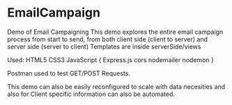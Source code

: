 # EmailCampaign
Demo of Email Campaigning
This demo explores the entire email campaign process from start to send,
from both client side (client to server)
and server side (server to client)
Templates are inside serverSide/views

Used: 
HTML5
CSS3 
JavaScript {
Express.js
cors
nodemailer
nodemon
}

Postman used to test GET/POST Requests.

This demo can also be easily reconfigured to scale with data necesities
and also for Client specific information
can also be automated.

